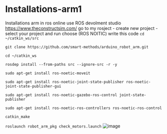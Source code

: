 # Installations-arm1
Installations arm in ros online
use ROS devolment studio https://www.theconstructsim.com/
go to my rosject - create  new project -select your project and run 
choose (ROS NOITIC)
write this code 
```cd ~/catkin_ws/src```

```git clone https://github.com/smart-methods/arduino_robot_arm.git ```

```cd ~/catkin_ws ```

```rosdep install --from-paths src --ignore-src -r -y```

```sudo apt-get install ros-noetic-moveit```

```sudo apt-get install ros-noetic-joint-state-publisher ros-noetic-joint-state-publisher-gui```

```sudo apt-get install ros-noetic-gazebo-ros-control joint-state-publisher```

```sudo apt-get install ros-noetic-ros-controllers ros-noetic-ros-control```

```catkin_make```

```roslaunch robot_arm_pkg check_motors.launch```
![image](https://i.ibb.co/6bLbJF3/2022-08-08-2.png)
